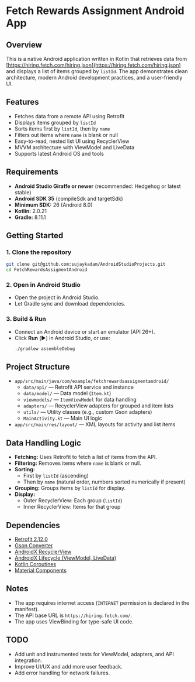 # Fetch Rewards Assignment Android App

## Overview
This is a native Android application written in Kotlin that retrieves data from [https://hiring.fetch.com/hiring.json](https://hiring.fetch.com/hiring.json) and displays a list of items grouped by `listId`. The app demonstrates clean architecture, modern Android development practices, and a user-friendly UI.

## Features
- Fetches data from a remote API using Retrofit
- Displays items grouped by `listId`
- Sorts items first by `listId`, then by `name`
- Filters out items where `name` is blank or null
- Easy-to-read, nested list UI using RecyclerView
- MVVM architecture with ViewModel and LiveData
- Supports latest Android OS and tools

## Requirements
- **Android Studio Giraffe or newer** (recommended: Hedgehog or latest stable)
- **Android SDK 35** (compileSdk and targetSdk)
- **Minimum SDK:** 26 (Android 8.0)
- **Kotlin:** 2.0.21
- **Gradle:** 8.11.1

## Getting Started

### 1. Clone the repository
```sh
git clone git@github.com:sujaykadam/AndroidStudioProjects.git
cd FetchRewardsAssigmentAndroid
```

### 2. Open in Android Studio
- Open the project in Android Studio.
- Let Gradle sync and download dependencies.

### 3. Build & Run
- Connect an Android device or start an emulator (API 26+).
- Click **Run** (▶️) in Android Studio, or use:
  ```sh
  ./gradlew assembleDebug
  ```

## Project Structure
- `app/src/main/java/com/example/fetchrewardsassigmentandroid/`
  - `data/api/` — Retrofit API service and instance
  - `data/model/` — Data model (`Item.kt`)
  - `viewmodels/` — `ItemViewModel` for data handling
  - `adapters/` — RecyclerView adapters for grouped and item lists
  - `utils/` — Utility classes (e.g., custom Gson adapters)
  - `MainActivity.kt` — Main UI logic
- `app/src/main/res/layout/` — XML layouts for activity and list items

## Data Handling Logic
- **Fetching:** Uses Retrofit to fetch a list of items from the API.
- **Filtering:** Removes items where `name` is blank or null.
- **Sorting:**
  - First by `listId` (ascending)
  - Then by `name` (natural order, numbers sorted numerically if present)
- **Grouping:** Groups items by `listId` for display.
- **Display:**
  - Outer RecyclerView: Each group (`listId`)
  - Inner RecyclerView: Items for that group

## Dependencies
- [Retrofit 2.12.0](https://square.github.io/retrofit/)
- [Gson Converter](https://github.com/square/retrofit/tree/master/retrofit-converters/gson)
- [AndroidX RecyclerView](https://developer.android.com/jetpack/androidx/releases/recyclerview)
- [AndroidX Lifecycle (ViewModel, LiveData)](https://developer.android.com/jetpack/androidx/releases/lifecycle)
- [Kotlin Coroutines](https://github.com/Kotlin/kotlinx.coroutines)
- [Material Components](https://material.io/develop/android)

## Notes
- The app requires internet access (`INTERNET` permission is declared in the manifest).
- The API base URL is `https://hiring.fetch.com/`.
- The app uses ViewBinding for type-safe UI code.

## TODO
- Add unit and instrumented tests for ViewModel, adapters, and API integration.
- Improve UI/UX and add more user feedback.
- Add error handling for network failures.
